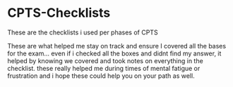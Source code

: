 # CPTS-Checklists
These are the checklists i used per phases of CPTS

These are what helped me stay on track and ensure I covered all the bases for the exam... even if i checked all the boxes and didnt find my answer, it helped by knowing we covered and took notes on everything in the checklist. these really helped me during times of mental fatigue or frustration and i hope these could help you on your path as well. 
